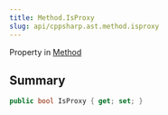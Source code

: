 ```yaml
---
title: Method.IsProxy
slug: api/cppsharp.ast.method.isproxy
---
```

Property in [Method](/api/cppsharp/ast/method)

## Summary



```csharp
public bool IsProxy { get; set; }
```

